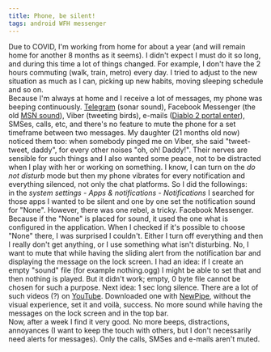 ```yaml
---
title: Phone, be silent!
tags: android WFH messenger
---
```

Due to COVID, I'm working from home for about a year (and will remain home for another 8 months as it seems). I didn't expect I must do it so long, and during this time a lot of things changed. For example, I don't have the 2 hours commuting (walk, train, metro) every day. I tried to adjust to the new situation as much as I can, picking up new habits, moving sleeping schedule and so on.  
Because I'm always at home and I receive a lot of messages, my phone was beeping continuously. [Telegram](https://telegram.org/) (sonar sound), Facebook Messenger (the old [MSN sound](https://www.youtube.com/watch?v=8RD4RnaWFgY)), Viber (tweeting birds), e-mails ([Diablo 2 portal enter](https://www.youtube.com/watch?v=Hl6HFv47irc)), SMSes, calls, etc, and there's no feature to mute the phone for a set timeframe between two messages. My daughter (21 months old now) noticed them too: when somebody pinged me on Viber, she said "tweet-tweet, daddy", for every other noises "oh, oh! Daddy!". Their nerves are sensible for such things and I also wanted some peace, not to be distracted when I play with her or working on something. I know, I can turn on the *do not disturb* mode but then my phone vibrates for every notification and everything silenced, not only the chat platforms. So I did the followings:  
in the *system settings - Apps & notifications - Notifications* I searched for those apps I wanted to be silent and one by one set the notification sound for "None". However, there was one rebel, a tricky. Facebook Messenger.  
Because if the "None" is placed for sound, it used the one what is configured in the application. When I checked if it's possible to choose "None" there, I was surprised I couldn't. Either I turn off everything and then I really don't get anything, or I use something what isn't disturbing. No, I want to mute that while having the sliding alert from the notification bar and displaying the message on the lock screen. I had an idea: if I create an empty "sound" file (for example nothing.ogg) I might be able to set that and then nothing is played. But it didn't work; empty, 0 byte file cannot be chosen for such a purpose. Next idea: 1 sec long silence. There are a lot of such videos (?) on [YouTube](https://www.youtube.com/results?search_query=1+second+silence). Downloaded one with [NewPipe](https://f-droid.org/en/packages/org.schabi.newpipe/), without the visual experience, set it and voilà, success. No more sound while having the messages on the lock screen and in the top bar.  
Now, after a week I find it very good. No more beeps, distractions, annoyances (I want to keep the touch with others, but I don't necessarily need alerts for messages). Only the calls, SMSes and e-mails aren't muted.
